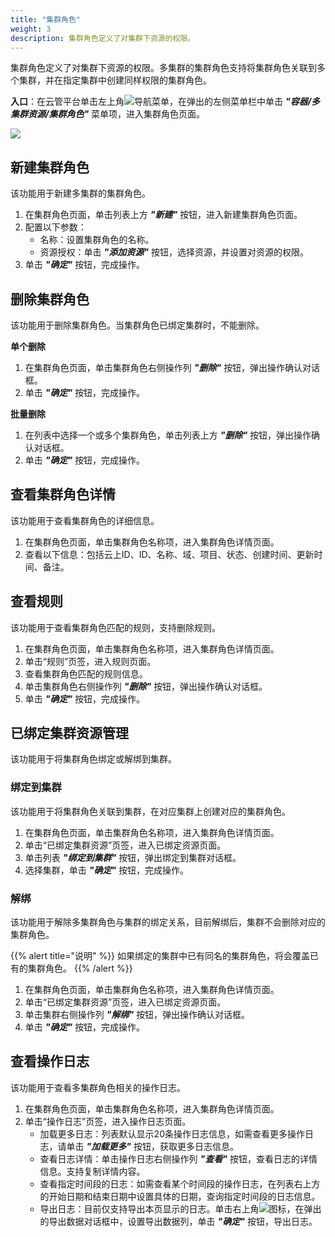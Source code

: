 ```yaml
---
title: "集群角色"
weight: 3
description: 集群角色定义了对集群下资源的权限。
---
```


集群角色定义了对集群下资源的权限。多集群的集群角色支持将集群角色关联到多个集群，并在指定集群中创建同样权限的集群角色。


**入口**：在云管平台单击左上角![](../../../images/intro/nav.png)导航菜单，在弹出的左侧菜单栏中单击 **_"容器/多集群资源/集群角色"_** 菜单项，进入集群角色页面。

![](../../../images/docker/federatedclusterrole.png)

## 新建集群角色

该功能用于新建多集群的集群角色。

1. 在集群角色页面，单击列表上方 **_"新建"_** 按钮，进入新建集群角色页面。
2. 配置以下参数：
   - 名称：设置集群角色的名称。
   - 资源授权：单击 **_"添加资源"_** 按钮，选择资源，并设置对资源的权限。
3. 单击 **_"确定"_** 按钮，完成操作。

## 删除集群角色

该功能用于删除集群角色。当集群角色已绑定集群时，不能删除。

**单个删除**

1. 在集群角色页面，单击集群角色右侧操作列 **_"删除"_** 按钮，弹出操作确认对话框。
2. 单击 **_"确定"_** 按钮，完成操作。

**批量删除**

1. 在列表中选择一个或多个集群角色，单击列表上方 **_"删除"_** 按钮，弹出操作确认对话框。
2. 单击 **_"确定"_** 按钮，完成操作。

## 查看集群角色详情

该功能用于查看集群角色的详细信息。

1. 在集群角色页面，单击集群角色名称项，进入集群角色详情页面。
2. 查看以下信息：包括云上ID、ID、名称、域、项目、状态、创建时间、更新时间、备注。

## 查看规则

该功能用于查看集群角色匹配的规则，支持删除规则。

1. 在集群角色页面，单击集群角色名称项，进入集群角色详情页面。
2. 单击“规则”页签，进入规则页面。
3. 查看集群角色匹配的规则信息。
4. 单击集群角色右侧操作列 **_"删除"_** 按钮，弹出操作确认对话框。
5. 单击 **_"确定"_** 按钮，完成操作。

## 已绑定集群资源管理

该功能用于将集群角色绑定或解绑到集群。

### 绑定到集群

该功能用于将集群角色关联到集群，在对应集群上创建对应的集群角色。

1. 在集群角色页面，单击集群角色名称项，进入集群角色详情页面。
2. 单击“已绑定集群资源”页签，进入已绑定资源页面。
3. 单击列表 **_"绑定到集群"_** 按钮，弹出绑定到集群对话框。
4. 选择集群，单击 **_"确定"_** 按钮，完成操作。

### 解绑

该功能用于解除多集群角色与集群的绑定关系，目前解绑后，集群不会删除对应的集群角色。

{{% alert title="说明" %}}
如果绑定的集群中已有同名的集群角色，将会覆盖已有的集群角色。
{{% /alert %}}

1. 在集群角色页面，单击集群角色名称项，进入集群角色详情页面。
2. 单击“已绑定集群资源”页签，进入已绑定资源页面。
3. 单击集群右侧操作列 **_"解绑"_** 按钮，弹出操作确认对话框。
4. 单击 **_"确定"_** 按钮，完成操作。

## 查看操作日志

该功能用于查看多集群角色相关的操作日志。

1. 在集群角色页面，单击集群角色名称项，进入集群角色详情页面。
2. 单击“操作日志”页签，进入操作日志页面。
    - 加载更多日志：列表默认显示20条操作日志信息，如需查看更多操作日志，请单击 **_"加载更多"_** 按钮，获取更多日志信息。
    - 查看日志详情：单击操作日志右侧操作列 **_"查看"_** 按钮，查看日志的详情信息。支持复制详情内容。
    - 查看指定时间段的日志：如需查看某个时间段的操作日志，在列表右上方的开始日期和结束日期中设置具体的日期，查询指定时间段的日志信息。
    - 导出日志：目前仅支持导出本页显示的日志。单击右上角![](../../../images/system/download.png)图标，在弹出的导出数据对话框中，设置导出数据列，单击 **_"确定"_** 按钮，导出日志。

